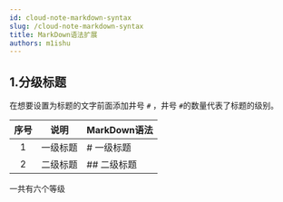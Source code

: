 ```yaml
---
id: cloud-note-markdown-syntax
slug: /cloud-note-markdown-syntax
title: MarkDown语法扩展
authors: m1ishu
---
```

## 1.分级标题

在想要设置为标题的文字前面添加井号 `#` ，井号 `#`的数量代表了标题的级别。

| 序号 | 说明     | MarkDown语法 |
| :--: | -------- | ------------ |
|  1  | 一级标题 | # 一级标题   |
|  2  | 二级标题 | ## 二级标题  |

一共有六个等级
